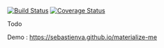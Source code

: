 [![Build Status](https://travis-ci.org/sebastienva/materialize-me.svg?branch=master)](https://travis-ci.org/sebastienva/materialize-me)
[![Coverage Status](https://coveralls.io/repos/github/sebastienva/materialize-me/badge.svg?branch=master)](https://coveralls.io/github/sebastienva/materialize-me?branch=master)

Todo

Demo : https://sebastienva.github.io/materialize-me
